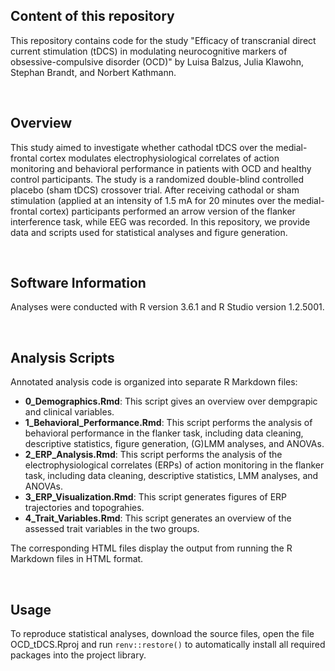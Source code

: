 ## Content of this repository

This repository contains code for the study "Efficacy of transcranial direct current stimulation (tDCS) in modulating neurocognitive markers of obsessive-compulsive disorder (OCD)" by Luisa Balzus, Julia Klawohn, Stephan Brandt, and Norbert Kathmann.  

&nbsp;
  
## Overview

This study aimed to investigate whether cathodal tDCS over the medial-frontal cortex modulates electrophysiological correlates of action monitoring and behavioral performance in patients with OCD and healthy control participants. 
The study is a randomized double-blind controlled placebo (sham tDCS) crossover trial. After receiving cathodal or sham stimulation (applied at an intensity of 1.5 mA for 20 minutes over the medial-frontal cortex) participants performed an arrow version of the flanker interference task, while EEG was recorded.
In this repository, we provide data and scripts used for statistical analyses and figure generation. 

&nbsp;

## Software Information

Analyses were conducted with R version 3.6.1 and R Studio version 1.2.5001.  

&nbsp;

## Analysis Scripts

Annotated analysis code is organized into separate R Markdown files:  

- **0_Demographics.Rmd**: This script gives an overview over dempgrapic and clinical variables.
- **1_Behavioral_Performance.Rmd**: This script performs the analysis of behavioral performance in the flanker task, including data cleaning, descriptive statistics, figure generation, (G)LMM analyses, and ANOVAs.
- **2_ERP_Analysis.Rmd**: This script performs the analysis of the electrophysiological correlates (ERPs) of action monitoring in the flanker task, including data cleaning, descriptive statistics, LMM analyses, and ANOVAs.
- **3_ERP_Visualization.Rmd**: This script generates figures of ERP trajectories and topograhies.  
- **4_Trait_Variables.Rmd**: This script generates an overview of the assessed trait variables in the two groups.  

The corresponding HTML files display the output from running the R Markdown files in HTML format.  

&nbsp;

## Usage

To reproduce statistical analyses, download the source files, open the file OCD_tDCS.Rproj and run `renv::restore()` to automatically install all required packages into the project library.




